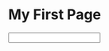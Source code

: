 <!DOCTYPE html>
<html>
<body>

<h1>My First Page</h1>
<input type="Text" id="txtbox" onChange="myFunction()"/>
<p id="demo"></p>

<script>
function myFunction() {
var text = document.getElementById("txtbox").value
document.getElementById("demo").innerHTML = text;
}
</script>

</body>
</html>
